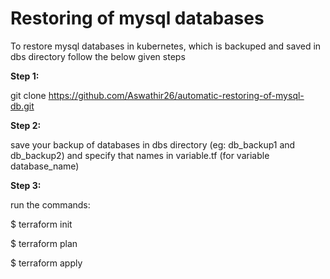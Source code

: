 # Restoring of mysql databases

To restore mysql databases in kubernetes, which is backuped and saved in dbs directory follow the below given steps



**Step 1:**

git clone https://github.com/Aswathir26/automatic-restoring-of-mysql-db.git

**Step 2:**

save your backup of databases in dbs directory (eg: db_backup1 and db_backup2) and specify that names in variable.tf (for variable database_name)

**Step 3:**

run the commands:

 $ terraform init
 
 $ terraform plan
 
 $ terraform apply
